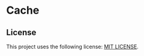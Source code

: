 # Cache

## License
This project uses the following license: [MIT LICENSE](https://github.com/devtomos/aeri/blob/main/LICENSE.md).